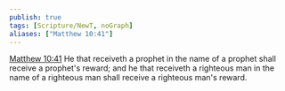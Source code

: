 ```yaml
---
publish: true
tags: [Scripture/NewT, noGraph]
aliases: ["Matthew 10:41"]
---
```

[Matthew 10:41](https://churchofjesuschrist.org/study/scriptures/nt/matt/10?lang=eng&id=p41#p41) He that receiveth a prophet in the name of a prophet shall receive a prophet's reward; and he that receiveth a righteous man in the name of a righteous man shall receive a righteous man's reward.
